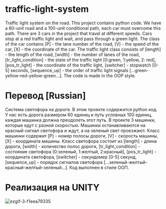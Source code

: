 # traffic-light-system
Traffic light system on the road. This project contains python code. We have a 60-unit road and a 100-unit conditional path, each car must overcome this path. There are 3 cars in the project that travel at different speeds. Cars stop at a red traffic light and wait, and pass through a green light. The class of the car contains [P] - the lane number of the road, [V] - the speed of the car, [X] - the coordinate of the car. The traffic light class consists of [length] - the length of the road, [width] - the number of lanes of the road, [tr_light_condition] - the state of the traffic light [0:green, 1:yellow, 2: red], [pos_tr_light] - the coordinate of the traffic light, [switcher] - stopwatch [0-5] seconds, [sequence_up] - the order of traffic light signals [...green-yellow-red-yellow-green...].
The code is made in the OOP style.
# Перевод [Russian]
Система светофора на дороге. В этом проекте содержится python код. У нас есть дорога размером 60 единиц и путь условных 100 единиц, каждая машинка должна преодолеть этот путь. В проекте 3 машинки, которые едут с разной скоростью. Машинки останавливаются на красный сигнал светофора и ждут, а на зеленый свет проезжают. Класс машинки содержит [P] - номер полосы дороги, [V] - скорость машины, [X] - координата машины. Класс светофора состоит из [length] - длина дороги, [width] - количество полос дороги, [tr_light_condition] - состояние светофора [0:зеленый, 1:желтый, 2:красный], [pos_tr_light] - координата светофора, [switcher] - секундомер [0-5] секунд, [sequence_up] - порядок сигналов светофора [...зеленый-желтый-красный-желтый-зеленый...].
Код выполнен в стиле ООП.
# Реализация на UNITY
![ezgif-3-f1eea79335](https://user-images.githubusercontent.com/45320521/193470588-f805b539-19b2-456d-9220-86aae5717022.gif)
